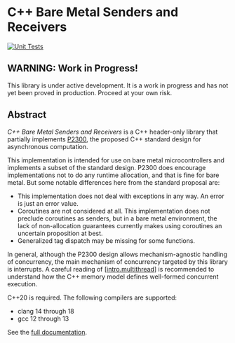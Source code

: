 # C++ Bare Metal Senders and Receivers

[![Unit Tests](https://github.com/intel/cpp-baremetal-senders-and-receivers/actions/workflows/unit_tests.yml/badge.svg)](https://github.com/intel/cpp-baremetal-senders-and-receivers/actions/workflows/unit_tests.yml)

## WARNING: Work in Progress!

This library is under active development. It is a work in progress and has not
yet been proved in production. Proceed at your own risk.

## Abstract

*C++ Bare Metal Senders and Receivers* is a C++ header-only library that
partially implements [P2300](https://wg21.link/p2300), the proposed C++ standard
design for asynchronous computation.

This implementation is intended for use on bare metal microcontrollers and
implements a subset of the standard design. P2300 does encourage implementations
not to do any runtime allocation, and that is fine for bare metal. But some
notable differences here from the standard proposal are:

- This implementation does not deal with exceptions in any way. An error is just
  an error value.
- Coroutines are not considered at all. This implementation does not preclude
  coroutines as senders, but in a bare metal environment, the lack of
  non-allocation guarantees currently makes using coroutines an uncertain
  proposition at best.
- Generalized tag dispatch may be missing for some functions.

In general, although the P2300 design allows mechanism-agnostic handling of
concurrency, the main mechanism of concurrency targeted by this library is
interrupts. A careful reading of
\[[intro.multithread](https://eel.is/c++draft/intro.multithread)\] is
recommended to understand how the C++ memory model defines well-formed
concurrent execution.

C++20 is required. The following compilers are supported:
 
- clang 14 through 18
- gcc 12 through 13

See the [full documentation](https://intel.github.io/cpp-baremetal-senders-and-receivers/).
